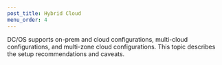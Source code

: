```yaml
---
post_title: Hybrid Cloud
menu_order: 4
---
```


DC/OS supports on-prem and cloud configurations, multi-cloud configurations, and multi-zone cloud configurations. This topic describes the setup recommendations and caveats.